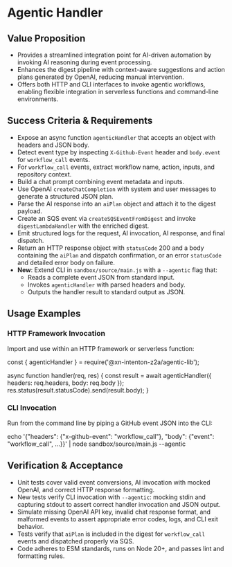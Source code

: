 # Agentic Handler

## Value Proposition
- Provides a streamlined integration point for AI-driven automation by invoking AI reasoning during event processing.
- Enhances the digest pipeline with context-aware suggestions and action plans generated by OpenAI, reducing manual intervention.
- Offers both HTTP and CLI interfaces to invoke agentic workflows, enabling flexible integration in serverless functions and command-line environments.

## Success Criteria & Requirements
- Expose an async function `agenticHandler` that accepts an object with headers and JSON body.
- Detect event type by inspecting `X-Github-Event` header and `body.event` for `workflow_call` events.
- For `workflow_call` events, extract workflow name, action, inputs, and repository context.
- Build a chat prompt combining event metadata and inputs.
- Use OpenAI `createChatCompletion` with system and user messages to generate a structured JSON plan.
- Parse the AI response into an `aiPlan` object and attach it to the digest payload.
- Create an SQS event via `createSQSEventFromDigest` and invoke `digestLambdaHandler` with the enriched digest.
- Emit structured logs for the request, AI invocation, AI response, and final dispatch.
- Return an HTTP response object with `statusCode` 200 and a body containing the `aiPlan` and dispatch confirmation, or an error `statusCode` and detailed error body on failure.
- **New**: Extend CLI in `sandbox/source/main.js` with a `--agentic` flag that:
  - Reads a complete event JSON from standard input.
  - Invokes `agenticHandler` with parsed headers and body.
  - Outputs the handler result to standard output as JSON.

## Usage Examples

### HTTP Framework Invocation
Import and use within an HTTP framework or serverless function:

const { agenticHandler } = require('@xn-intenton-z2a/agentic-lib');

async function handler(req, res) {
  const result = await agenticHandler({ headers: req.headers, body: req.body });
  res.status(result.statusCode).send(result.body);
}

### CLI Invocation
Run from the command line by piping a GitHub event JSON into the CLI:

echo '{"headers": {"x-github-event": "workflow_call"}, "body": {"event": "workflow_call", ...}}' | node sandbox/source/main.js --agentic

## Verification & Acceptance
- Unit tests cover valid event conversions, AI invocation with mocked OpenAI, and correct HTTP response formatting.
- New tests verify CLI invocation with `--agentic`: mocking stdin and capturing stdout to assert correct handler invocation and JSON output.
- Simulate missing OpenAI API key, invalid chat response format, and malformed events to assert appropriate error codes, logs, and CLI exit behavior.
- Tests verify that `aiPlan` is included in the digest for `workflow_call` events and dispatched properly via SQS.
- Code adheres to ESM standards, runs on Node 20+, and passes lint and formatting rules.